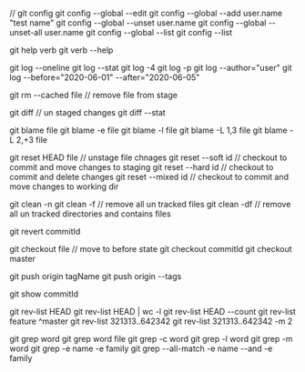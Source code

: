 // git config
git config --global --edit
git config --global --add user.name "test name"
git config --global --unset user.name 
git config --global --unset-all user.name
git config --global --list
git config --list

git help verb
git verb --help

git log --oneline
git log --stat
git log -4
git log -p
git log --author="user"
git log --before="2020-06-01"  --after="2020-06-05" 

git rm --cached file // remove file from stage

git diff // un staged changes
git diff --stat

git blame file
git blame -e file
git blame -l file
git blame -L 1,3 file
git blame -L 2,+3 file

git reset HEAD file // unstage file chnages
git reset --soft id // checkout to commit and move changes to staging
git reset --hard id // checkout to commit and delete changes
git reset --mixed id // checkout to commit and move changes to working dir

git clean -n 
git clean -f // remove all un tracked files
git clean -df // remove all un tracked directories and contains files

git revert commitId

git checkout file // move to before state
git checkout commitId
git checkout master

git push origin tagName
git push origin --tags

git show commitId

git rev-list HEAD
git rev-list HEAD | wc -l
git rev-list HEAD --count
git rev-list feature ^master
git rev-list 321313..642342
git rev-list 321313..642342 -m 2


git grep word
git grep word file
git grep -c word
git grep -l word
git grep -m word
git grep -e name -e family
git grep --all-match -e name --and -e family

 